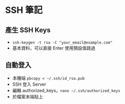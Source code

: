 # SSH 筆記

## 產生 SSH Keys
* `ssh-keygen -t rsa -C "your_email@example.com"`
* 基本資料，可以直接 Enter 使用預設值跳過

## 自動登入
* 本機端 `pbcopy < ~/.ssh/id_rsa.pub`
* SSH 登入 Server
* 編輯 authorized_keys，`nano ~/.ssh/authorized_keys`
* 於檔案末端貼上